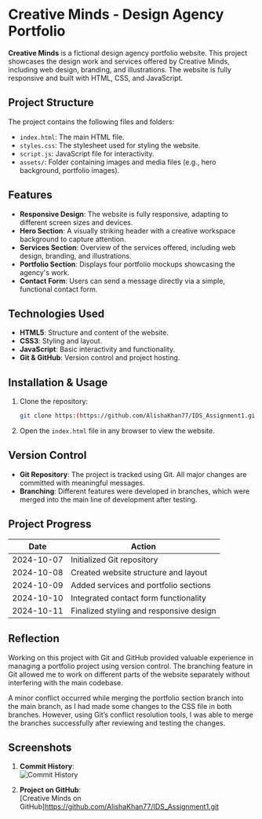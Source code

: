 # Creative Minds - Design Agency Portfolio

**Creative Minds** is a fictional design agency portfolio website. This project showcases the design work and services offered by Creative Minds, including web design, branding, and illustrations. The website is fully responsive and built with HTML, CSS, and JavaScript.

## Project Structure

The project contains the following files and folders:

- `index.html`: The main HTML file.
- `styles.css`: The stylesheet used for styling the website.
- `script.js`: JavaScript file for interactivity.
- `assets/`: Folder containing images and media files (e.g., hero background, portfolio images).

## Features

- **Responsive Design**: The website is fully responsive, adapting to different screen sizes and devices.
- **Hero Section**: A visually striking header with a creative workspace background to capture attention.
- **Services Section**: Overview of the services offered, including web design, branding, and illustrations.
- **Portfolio Section**: Displays four portfolio mockups showcasing the agency's work.
- **Contact Form**: Users can send a message directly via a simple, functional contact form.

## Technologies Used

- **HTML5**: Structure and content of the website.
- **CSS3**: Styling and layout.
- **JavaScript**: Basic interactivity and functionality.
- **Git & GitHub**: Version control and project hosting.

## Installation & Usage

1. Clone the repository:

   ```bash
   git clone https:(https://github.com/AlishaKhan77/IDS_Assignment1.git)
   ```

2. Open the `index.html` file in any browser to view the website.

## Version Control

- **Git Repository**: The project is tracked using Git. All major changes are committed with meaningful messages.
- **Branching**: Different features were developed in branches, which were merged into the main line of development after testing.

## Project Progress

| Date       | Action                                |
|------------|---------------------------------------|
| 2024-10-07 | Initialized Git repository            |
| 2024-10-08 | Created website structure and layout  |
| 2024-10-09 | Added services and portfolio sections |
| 2024-10-10 | Integrated contact form functionality |
| 2024-10-11 | Finalized styling and responsive design |

## Reflection

Working on this project with Git and GitHub provided valuable experience in managing a portfolio project using version control. The branching feature in Git allowed me to work on different parts of the website separately without interfering with the main codebase. 

A minor conflict occurred while merging the portfolio section branch into the main branch, as I had made some changes to the CSS file in both branches. However, using Git’s conflict resolution tools, I was able to merge the branches successfully after reviewing and testing the changes.

## Screenshots

1. **Commit History**:  
   ![Commit History](assets/commit-history.png)

2. **Project on GitHub**:  
   [Creative Minds on GitHub]https://github.com/AlishaKhan77/IDS_Assignment1.git
